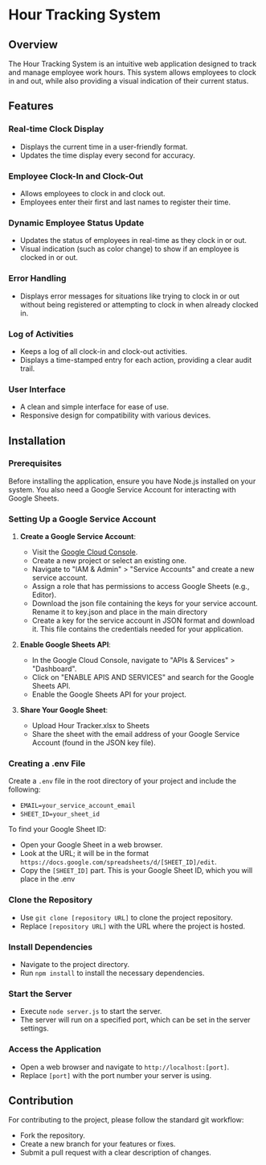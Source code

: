 
# Hour Tracking System

## Overview

The Hour Tracking System is an intuitive web application designed to track and manage employee work hours. This system allows employees to clock in and out, while also providing a visual indication of their current status.

## Features

### Real-time Clock Display

- Displays the current time in a user-friendly format.
- Updates the time display every second for accuracy.

### Employee Clock-In and Clock-Out

- Allows employees to clock in and clock out.
- Employees enter their first and last names to register their time.

### Dynamic Employee Status Update

- Updates the status of employees in real-time as they clock in or out.
- Visual indication (such as color change) to show if an employee is clocked in or out.

### Error Handling

- Displays error messages for situations like trying to clock in or out without being registered or attempting to clock in when already clocked in.

### Log of Activities

- Keeps a log of all clock-in and clock-out activities.
- Displays a time-stamped entry for each action, providing a clear audit trail.

### User Interface

- A clean and simple interface for ease of use.
- Responsive design for compatibility with various devices.

## Installation

### Prerequisites

Before installing the application, ensure you have Node.js installed on your system. You also need a Google Service Account for interacting with Google Sheets.

### Setting Up a Google Service Account

1. **Create a Google Service Account**:
   - Visit the [Google Cloud Console](https://console.cloud.google.com/).
   - Create a new project or select an existing one.
   - Navigate to "IAM & Admin" > "Service Accounts" and create a new service account.
   - Assign a role that has permissions to access Google Sheets (e.g., Editor).
   - Download the json file containing the keys for your service account. Rename it to key.json and place in the main directory
   - Create a key for the service account in JSON format and download it. This file contains the credentials needed for your application.

2. **Enable Google Sheets API**:
   - In the Google Cloud Console, navigate to "APIs & Services" > "Dashboard".
   - Click on "ENABLE APIS AND SERVICES" and search for the Google Sheets API.
   - Enable the Google Sheets API for your project.

3. **Share Your Google Sheet**:
   - Upload Hour Tracker.xlsx to Sheets
   - Share the sheet with the email address of your Google Service Account (found in the JSON key file).

### Creating a .env File

Create a `.env` file in the root directory of your project and include the following:

- `EMAIL=your_service_account_email`
- `SHEET_ID=your_sheet_id`

To find your Google Sheet ID:

- Open your Google Sheet in a web browser.
- Look at the URL; it will be in the format `https://docs.google.com/spreadsheets/d/[SHEET_ID]/edit`.
- Copy the `[SHEET_ID]` part. This is your Google Sheet ID, which you will place in the .env

### Clone the Repository

- Use `git clone [repository URL]` to clone the project repository.
- Replace `[repository URL]` with the URL where the project is hosted.

### Install Dependencies

- Navigate to the project directory.
- Run `npm install` to install the necessary dependencies.

### Start the Server

- Execute `node server.js` to start the server.
- The server will run on a specified port, which can be set in the server settings.

### Access the Application

- Open a web browser and navigate to `http://localhost:[port]`.
- Replace `[port]` with the port number your server is using.

## Contribution

For contributing to the project, please follow the standard git workflow:

- Fork the repository.
- Create a new branch for your features or fixes.
- Submit a pull request with a clear description of changes.
